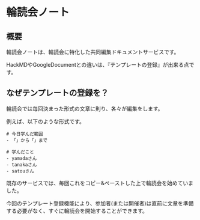 # 輪読会ノート
## 概要
輪読会ノートは、輪読会に特化した共同編集ドキュメントサービスです。

HackMDやGoogleDocumentとの違いは、『テンプレートの登録』が出来る点です。

## なぜテンプレートの登録を？
輪読会では毎回決まった形式の文章に則り、各々が編集をします。

例えば、以下のような形式です。
```
# 今日学んだ範囲
- 「」から「」まで

# 学んだこと
- yamadaさん
- tanakaさん
- satouさん
```

既存のサービスでは、毎回これをコピー&ペーストした上で輪読会を始めていました。

今回のテンプレート登録機能により、参加者(または開催者)は直前に文章を準備する必要がなく、すぐに輪読会を開始することができます。
